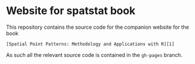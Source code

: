 # Website for spatstat book

This repository contains the source code for the companion website for the book

    [Spatial Point Patterns: Methodology and Applications with R][1]

As such all the relevant source code is contained in the `gh-pages` branch.

[1]: https://www.crcpress.com/Spatial-Point-Patterns-Methodology-and-Applications-with-R/Baddeley-Rubak-Turner/9781482210200
"Book information and pre-order form at publisher's website"


